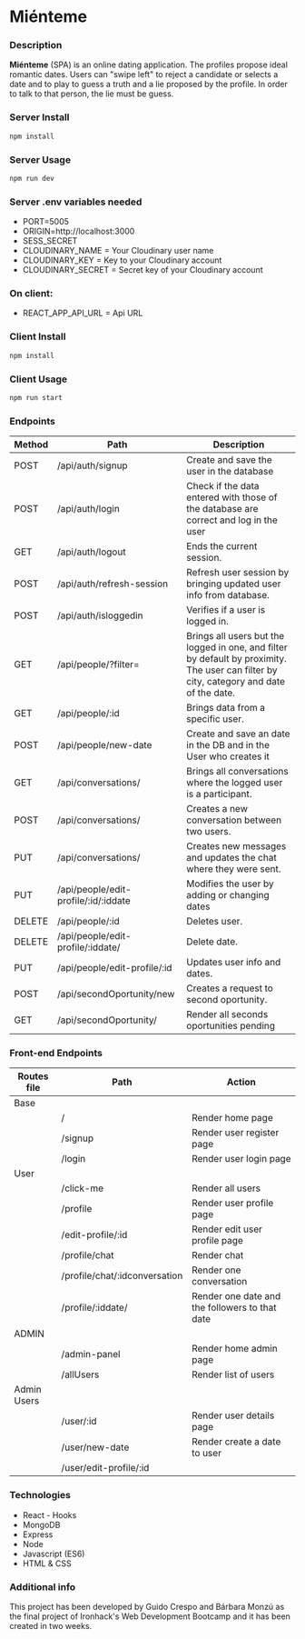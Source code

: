 # Miénteme

### Description

**Miénteme** (SPA) is an online dating application. The profiles propose ideal romantic dates. Users can "swipe left" to reject a candidate or selects a date and  to play to guess a truth and a lie proposed by the profile. In order to talk to that person, the lie must be guess.

### Server Install

```sh
npm install
```

### Server Usage

```sh
npm run dev
```


### Server .env variables needed

- PORT=5005
- ORIGIN=http://localhost:3000
- SESS_SECRET
- CLOUDINARY_NAME = Your Cloudinary user name
- CLOUDINARY_KEY = Key to your Cloudinary account
- CLOUDINARY_SECRET = Secret key of your Cloudinary account


### On client:

- REACT_APP_API_URL = Api URL


### Client Install

```sh
npm install
```

### Client Usage

```sh
npm run start
```


### Endpoints

|	Method	|	Path	|	Description	|
|	-	|	-	|	-	|
|	POST	|	/api/auth/signup	|	Create and save the user in the database	|
|	POST	|	/api/auth/login	|	Check if the data entered with those of the database are correct and log in the user
|	GET	|	/api/auth/logout	|	Ends the current session.	|
|	POST	|	/api/auth/refresh-session	|	Refresh user session by bringing updated user info from database.	|
|	POST	|	/api/auth/isloggedin	|	Verifies if a user is logged in.	|
|	GET	|	/api/people/?filter=	|	Brings all users but the logged in one, and filter by default by proximity. The user can filter by city, category and date of the date.	|
|	GET	|	/api/people/:id	|	Brings data from a specific user.	|
|	POST	|	/api/people/new-date	|	Create and save an date in the DB and in the User who creates it	|
|	GET	|	/api/conversations/	|	Brings all conversations where the logged user is a participant.	|
|	POST	|	/api/conversations/	|	Creates a new conversation between two users.	|
|	PUT	|	/api/conversations/	|	Creates new messages and updates the chat where they were sent.	|
|	PUT	|	/api/people/edit-profile/:id/:iddate	|	Modifies the user by adding or changing dates	|
|	DELETE	|	/api/people/:id	|	Deletes user.	|
|	DELETE	|	/api/people/edit-profile/:iddate/	|	Delete date.	|
|	PUT	|	/api/people/edit-profile/:id	|	Updates user info and dates.	|
|	POST	|	/api/secondOportunity/new	|	Creates a request to second oportunity.	|
|	GET	|	/api/secondOportunity/	|	Render all seconds oportunities pending	|

### Front-end Endpoints

| Routes file | Path                       | Action                                            | 
| ----------- | -------------------------- |-------------------------------------------------- |
| Base 
|             | /                          | Render home page                            |
|             | /signup                  | Render user register page                     |
|             | /login            | Render user login page                               |
| User 
|             | /click-me                  | Render all users                                    |
|             | /profile                    | Render user profile  page                  |
|             | /edit-profile/:id         | Render edit user profile page                |
|             | /profile/chat                 | Render chat                              |
|             | /profile/chat/:idconversation                 | Render one conversation  |
|             | /profile/:iddate/                | Render one date and the followers to that date  |
| ADMIN
|             | /admin-panel               | Render home admin page                       |
|             | /allUsers            | Render list of users                               |
| Admin Users
|             | /user/:id                  | Render user details page                         |
|             | /user/new-date               | Render create a date to user                           |
|             | /user/edit-profile/:id           |                           |



### Technologies

- React - Hooks
- MongoDB
- Express
- Node
- Javascript (ES6)
- HTML & CSS


### Additional info

This project has been developed by Guido Crespo and Bárbara Monzú as the final project of Ironhack's Web Development Bootcamp and it has been created in two weeks.
